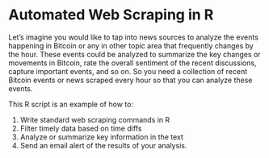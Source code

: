 # Automated Web Scraping in R

Let’s imagine you would like to tap into news sources to analyze the events happening in Bitcoin or any in other topic area that frequently changes by the hour. These events could be analyzed to summarize the key changes or movements in Bitcoin, rate the overall sentiment of the recent discussions, capture important events, and so on. So you need a collection of recent Bitcoin events or news scraped every hour so that you can analyze these events.

This R script is an example of how to:
1. Write standard web scraping commands in R
2. Filter timely data based on time diffs
3. Analyze or summarize key information in the text
4. Send an email alert of the results of your analysis. 
